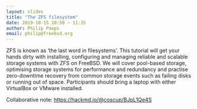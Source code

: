 ```yaml
---
layout: slides
title: "The ZFS filesystem"
date: 2019-10-15 10:50 ~ 11:35
author: Philip Paeps
email: philip@freebsd.org
---
```

ZFS is known as ‘the last word in filesystems’. This tutorial will get your hands dirty with installing, configuring and managing reliable and scalable storage systems with ZFS on FreeBSD. We will cover pool-based storage, optimising storage systems for performance and redundancy and practise zero-downtime recovery from common storage events such as failing disks or running out of space. Participants should bring a laptop with either VirtualBox or VMware installed.

Collaborative note: https://hackmd.io/@coscup/BJpL1Qe4S
